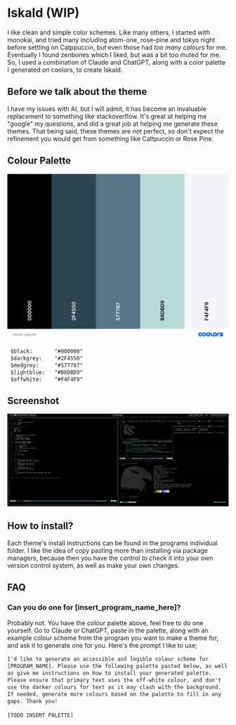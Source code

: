 # Iskald (WIP)

I like clean and simple color schemes. Like many others, I started with monokai, and tried many including atom-one, rose-pine and tokyo night before settling on Catppuccin, but even those had _too many colours_ for me. Eventually I found zenbones which I liked, but was a bit too muted for me. So, I used a combination of Claude and ChatGPT, along with a color palette I generated on coolors, to create Iskald. 

## Before we talk about the theme 

I have my issues with AI, but I will admit, it has become an invaluable replacement to something like stackoverflow. It's great at helping me "google" my questions, and did a great job at helping me generate these themes. That being said, these themes are not perfect, so don't expect the refinement you would get from something like Cattpuccin or Rose Pine. 

## Colour Palette

![palette](./images/iskald-palette.png)

```
 $black:       "#000000"
 $darkgrey:    "#2F4550"
 $medgrey:     "#577787"
 $lightblue:   "#B8DBD9"
 $offwhite:    "#F4F4F9"
```

## Screenshot

![Screenshot](./images/iskald.png)


## How to install?  

Each theme's install instructions can be found in the programs individual folder. I like the idea of copy pasting more than installing via package managers, because then you have the control to check it into your own version control system, as well as make your own changes.


## FAQ 

### Can you do one for [insert_program_name_here]? 

Probably not. You have the colour palette above, feel free to do one yourself. Go to Claude or ChatGPT, paste in the palette, along with an example colour scheme from the program you want to make a theme for, and ask it to generate one for you. Here's the prompt I like to use;

```
I'd like to generate an accessible and legible colour scheme for [PROGRAM_NAME]. Please use the following palette pasted below, as well as give me instructions on how to install your generated palette. Please ensure that primary text uses the off-white colour, and don't use the darker colours for text as it may clash with the background. If needed, generate more colours based on the palette to fill in any gaps. Thank you! 

[TODO INSERT PALETTE]
```

